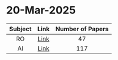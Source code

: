# 20-Mar-2025

| Subject | Link | Number of Papers |
|:-----:|:----:|:----------------:|
| RO | [Link](https://github.com/KJaebye/EmbodiedAI-Robotics-arXiv-Daily-Reporter/tree/main/20-Mar-2025/RO) | 47 |
| AI | [Link](https://github.com/KJaebye/EmbodiedAI-Robotics-arXiv-Daily-Reporter/tree/main/20-Mar-2025/AI) | 117 |
